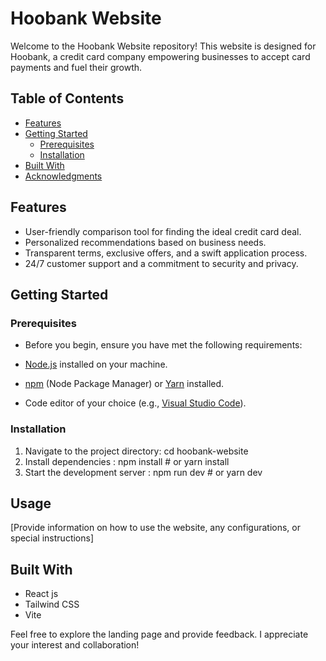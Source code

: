 # Hoobank Website

Welcome to the Hoobank Website repository! This website is designed for Hoobank, a credit card company empowering businesses to accept card payments and fuel their growth.

## Table of Contents
- [Features](#features)
- [Getting Started](#getting-started)
  - [Prerequisites](#prerequisites)
  - [Installation](#installation)
- [Built With](#built-with)
- [Acknowledgments](#acknowledgments)

## Features
- User-friendly comparison tool for finding the ideal credit card deal.
- Personalized recommendations based on business needs.
- Transparent terms, exclusive offers, and a swift application process.
- 24/7 customer support and a commitment to security and privacy.

## Getting Started
### Prerequisites
- Before you begin, ensure you have met the following requirements:

- [Node.js](https://nodejs.org/) installed on your machine.
- [npm](https://www.npmjs.com/) (Node Package Manager) or [Yarn](https://yarnpkg.com/) installed.
- Code editor of your choice (e.g., [Visual Studio Code](https://code.visualstudio.com/)).

### Installation
1. Navigate to the project directory: cd hoobank-website
2. Install dependencies : npm install   # or yarn install
3. Start the development server : npm run dev   # or yarn dev


## Usage
[Provide information on how to use the website, any configurations, or special instructions]

## Built With
- React js
- Tailwind CSS
- Vite


Feel free to explore the landing page and provide feedback. I appreciate your interest and collaboration!
